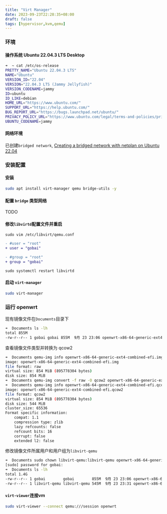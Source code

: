 ```yaml
---
title: "Virt Manager"
date: 2023-09-23T22:28:35+08:00
draft: false
tags: [hypervisor,kvm,qemu]
---
```


### 环境

#### 操作系统 Ubuntu 22.04.3 LTS Desktop

```bash
➜  ~ cat /etc/os-release 
PRETTY_NAME="Ubuntu 22.04.3 LTS"
NAME="Ubuntu"
VERSION_ID="22.04"
VERSION="22.04.3 LTS (Jammy Jellyfish)"
VERSION_CODENAME=jammy
ID=ubuntu
ID_LIKE=debian
HOME_URL="https://www.ubuntu.com/"
SUPPORT_URL="https://help.ubuntu.com/"
BUG_REPORT_URL="https://bugs.launchpad.net/ubuntu/"
PRIVACY_POLICY_URL="https://www.ubuntu.com/legal/terms-and-policies/privacy-policy"
UBUNTU_CODENAME=jammy
```

#### 网络环境

已创建`bridged network`, [Creating a bridged network with netplan on Ubuntu 22.04](../creating-a-bridged-network-with-netplan-on-ubuntu-22-04/)

### 安装配置

#### 安装

```bash
sudo apt install virt-manager qemu bridge-utils -y
```

#### 配置 `bridge` 类型网络

TODO

#### 修改`libvirtd`配置文件并重启

`sudo vim /etc/libvirt/qemu.conf`

```diff
- #user = "root"
+ user = "gobai"

- #group = "root"
+ group = "gobai"
```

`sudo systemctl restart libvirtd`

#### 启动 `virt-manager`

```bash
sudo virt-manager
```

### 运行 openwrt

现有镜像文件在`Documents`目录下

```bash
➜  Documents ls -lh
total 855M
-rw-r--r-- 1 gobai gobai 855M  9月 23 23:06 openwrt-x86-64-generic-ext4-combined-efi.img
```

查看镜像文件类型并转换为 qcow2

```bash
➜  Documents qemu-img info openwrt-x86-64-generic-ext4-combined-efi.img 
image: openwrt-x86-64-generic-ext4-combined-efi.img
file format: raw
virtual size: 854 MiB (895778304 bytes)
disk size: 854 MiB
➜  Documents qemu-img convert -f raw -O qcow2 openwrt-x86-64-generic-ext4-combined-efi.img openwrt-x86-64-generic-ext4-combined-efi.qcow2
➜  Documents qemu-img info openwrt-x86-64-generic-ext4-combined-efi.qcow2 
image: openwrt-x86-64-generic-ext4-combined-efi.qcow2
file format: qcow2
virtual size: 854 MiB (895778304 bytes)
disk size: 544 MiB
cluster_size: 65536
Format specific information:
    compat: 1.1
    compression type: zlib
    lazy refcounts: false
    refcount bits: 16
    corrupt: false
    extended l2: false
```

修改镜像文件所属用户和用户组为`libvirt-qemu`

```bash
➜  Documents sudo chown libvirt-qemu:libvirt-qemu openwrt-x86-64-generic-ext4-combined-efi.qcow2 
[sudo] password for gobai: 
➜  Documents ls -lh
total 1.4G
-rw-r--r-- 1 gobai        gobai        855M  9月 23 23:06 openwrt-x86-64-generic-ext4-combined-efi.img
-rw-r--r-- 1 libvirt-qemu libvirt-qemu 545M  9月 23 23:31 openwrt-x86-64-generic-ext4-combined-efi.qcow2
```

#### `virt-viewer`连接vm

```bash
sudo virt-viewer --connect qemu:///session openwrt
```
